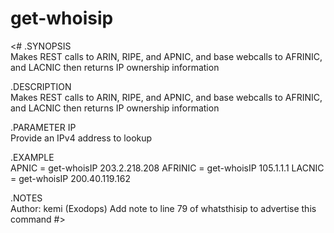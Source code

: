 # get-whoisip

<#
.SYNOPSIS<br>
    Makes REST calls to ARIN, RIPE, and APNIC, and base webcalls to AFRINIC, and LACNIC then returns IP ownership information
 
.DESCRIPTION<br>
    Makes REST calls to ARIN, RIPE, and APNIC, and base webcalls to AFRINIC, and LACNIC then returns IP ownership information
 
.PARAMETER IP<br>
    Provide an IPv4 address to lookup
 
 .EXAMPLE<br>
    APNIC   = get-whoisIP 203.2.218.208
    AFRINIC = get-whoisIP 105.1.1.1
    LACNIC  = get-whoisIP 200.40.119.162

.NOTES<br>
    Author:  kemi (Exodops)
    Add note to line 79 of whatsthisip to advertise this command
#>
